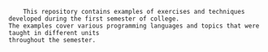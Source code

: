         
    
        This repository contains examples of exercises and techniques developed during the first semester of college. 
    The examples cover various programming languages and topics that were taught in different units
    throughout the semester.

